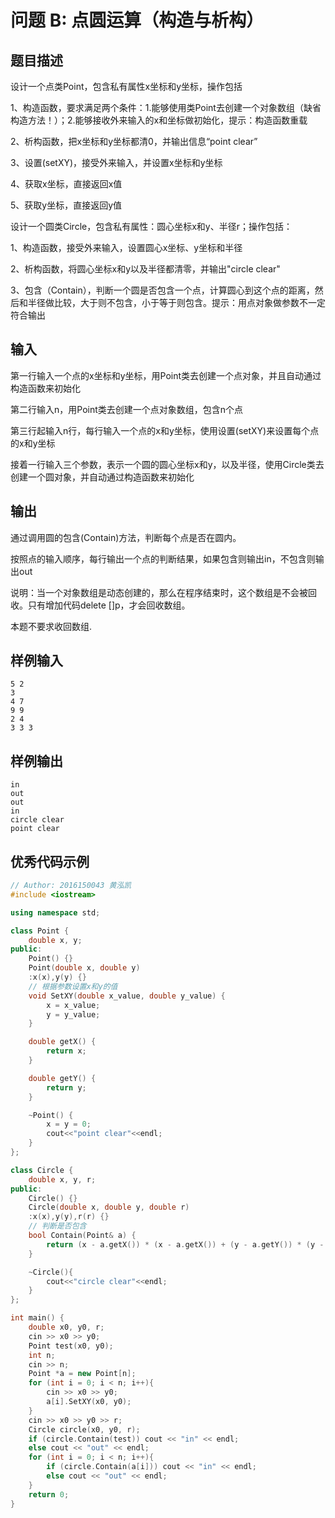 # 问题 B: 点圆运算（构造与析构）

## 题目描述

设计一个点类Point，包含私有属性x坐标和y坐标，操作包括

1、构造函数，要求满足两个条件：1.能够使用类Point去创建一个对象数组（缺省构造方法！）；2.能够接收外来输入的x和坐标做初始化，提示：构造函数重载

2、析构函数，把x坐标和y坐标都清0，并输出信息“point clear”

3、设置(setXY)，接受外来输入，并设置x坐标和y坐标

4、获取x坐标，直接返回x值

5、获取y坐标，直接返回y值

设计一个圆类Circle，包含私有属性：圆心坐标x和y、半径r；操作包括：

1、构造函数，接受外来输入，设置圆心x坐标、y坐标和半径

2、析构函数，将圆心坐标x和y以及半径都清零，并输出"circle clear"

3、包含（Contain），判断一个圆是否包含一个点，计算圆心到这个点的距离，然后和半径做比较，大于则不包含，小于等于则包含。提示：用点对象做参数不一定符合输出

## 输入

第一行输入一个点的x坐标和y坐标，用Point类去创建一个点对象，并且自动通过构造函数来初始化

第二行输入n，用Point类去创建一个点对象数组，包含n个点

第三行起输入n行，每行输入一个点的x和y坐标，使用设置(setXY)来设置每个点的x和y坐标

接着一行输入三个参数，表示一个圆的圆心坐标x和y，以及半径，使用Circle类去创建一个圆对象，并自动通过构造函数来初始化

## 输出

通过调用圆的包含(Contain)方法，判断每个点是否在圆内。

按照点的输入顺序，每行输出一个点的判断结果，如果包含则输出in，不包含则输出out

说明：当一个对象数组是动态创建的，那么在程序结束时，这个数组是不会被回收。只有增加代码delete []p，才会回收数组。

本题不要求收回数组.

## 样例输入
```
5 2
3
4 7
9 9
2 4
3 3 3
```

## 样例输出
```
in
out
out
in
circle clear
point clear
```

## 优秀代码示例
```C++
// Author: 2016150043 黄泓凯
#include <iostream>

using namespace std;

class Point {
    double x, y;
public:
    Point() {}
    Point(double x, double y)
    :x(x),y(y) {}
    // 根据参数设置x和y的值
    void SetXY(double x_value, double y_value) {
        x = x_value;
        y = y_value;
    }

    double getX() {
        return x;
    }

    double getY() {
        return y;
    }

    ~Point() {
        x = y = 0;
        cout<<"point clear"<<endl;
    }
};

class Circle {
    double x, y, r;
public:
    Circle() {}
    Circle(double x, double y, double r)
    :x(x),y(y),r(r) {}
    // 判断是否包含
    bool Contain(Point& a) {
        return (x - a.getX()) * (x - a.getX()) + (y - a.getY()) * (y - a.getY()) <= r * r;
    }

    ~Circle(){
        cout<<"circle clear"<<endl;
    }
};

int main() {
    double x0, y0, r;
    cin >> x0 >> y0;
    Point test(x0, y0);
    int n;
    cin >> n;
    Point *a = new Point[n];
    for (int i = 0; i < n; i++){
        cin >> x0 >> y0;
        a[i].SetXY(x0, y0);
    }
    cin >> x0 >> y0 >> r;
    Circle circle(x0, y0, r);
    if (circle.Contain(test)) cout << "in" << endl;
    else cout << "out" << endl;
    for (int i = 0; i < n; i++){
        if (circle.Contain(a[i])) cout << "in" << endl;
        else cout << "out" << endl;
    }
    return 0;
}
```
